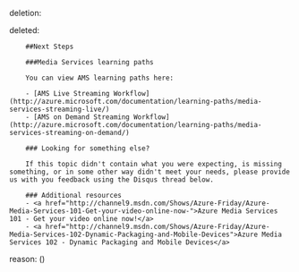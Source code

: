 deletion:

deleted:

		##Next Steps
		
		###Media Services learning paths
		
		You can view AMS learning paths here:
		
		- [AMS Live Streaming Workflow](http://azure.microsoft.com/documentation/learning-paths/media-services-streaming-live/)
		- [AMS on Demand Streaming Workflow](http://azure.microsoft.com/documentation/learning-paths/media-services-streaming-on-demand/)
		
		### Looking for something else?
		
		If this topic didn't contain what you were expecting, is missing something, or in some other way didn't meet your needs, please provide us with you feedback using the Disqus thread below.
		
		### Additional resources
		- <a href="http://channel9.msdn.com/Shows/Azure-Friday/Azure-Media-Services-101-Get-your-video-online-now-">Azure Media Services 101 - Get your video online now!</a>
		- <a href="http://channel9.msdn.com/Shows/Azure-Friday/Azure-Media-Services-102-Dynamic-Packaging-and-Mobile-Devices">Azure Media Services 102 - Dynamic Packaging and Mobile Devices</a>

reason: ()

